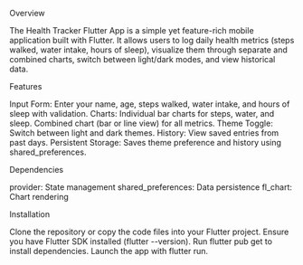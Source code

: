 Overview

The Health Tracker Flutter App is a simple yet feature-rich mobile application built with Flutter. It allows users to log daily health metrics (steps walked, water intake, hours of sleep), visualize them through separate and combined charts, switch between light/dark modes, and view historical data.

Features

Input Form: 
Enter your name, age, steps walked, water intake, and hours of sleep with validation.
Charts:
Individual bar charts for steps, water, and sleep.
Combined chart (bar or line view) for all metrics.
Theme Toggle: 
Switch between light and dark themes.
History: 
View saved entries from past days.
Persistent Storage: 
Saves theme preference and history using shared_preferences.

Dependencies

provider: State management
shared_preferences: Data persistence
fl_chart: Chart rendering

Installation

Clone the repository or copy the code files into your Flutter project.
Ensure you have Flutter SDK installed (flutter --version).
Run flutter pub get to install dependencies.
Launch the app with flutter run.